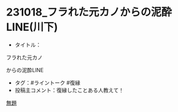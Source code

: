 # 231018_フラれた元カノからの泥酔LINE(川下)

- タイトル：

フラれた元カノ

からの泥酔LINE

- タグ：#ライントーク #復縁
- 投稿主コメント：復縁したことある人教えて！

[無題](231018_%E3%83%95%E3%83%A9%E3%82%8C%E3%81%9F%E5%85%83%E3%82%AB%E3%83%8E%E3%81%8B%E3%82%89%E3%81%AE%E6%B3%A5%E9%85%94LINE(%E5%B7%9D%E4%B8%8B)%201fe856b65437819583a3ed0b29962148/%E7%84%A1%E9%A1%8C%201fe856b65437818f81dcc4ed12c92321.csv)